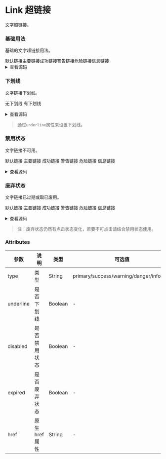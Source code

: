 # Link 超链接
文字超链接。

### 基础用法
基础的文字超链接用法。
<div class="boxLink">
  <s-link href="#">默认链接</s-link>
  <s-link href="#" type="primary">主要链接</s-link>
  <s-link href="#" type="success">成功链接</s-link>
  <s-link href="#" type="warning">警告链接</s-link>
  <s-link href="#" type="danger">危险链接</s-link>
  <s-link href="#" type="info">信息链接</s-link>
</div>

<details>
<summary>查看源码</summary>

```vue
<div>
  <s-link href="#">默认链接</s-link>
  <s-link href="#" type="primary">主要链接</s-link>
  <s-link href="#" type="success">成功链接</s-link>
  <s-link href="#" type="warning">警告链接</s-link>
  <s-link href="#" type="danger">危险链接</s-link>
  <s-link href="#" type="info">信息链接</s-link>
</div>
```
</details> 

### 下划线
文字链接下划线。 

<div class='box1' style="displey:flex;">
  <s-link href="#" class="noline" :underline="false">无下划线</s-link>
  <s-link href="#">有下划线</s-link>
</div>

<details>
<summary>查看源码</summary>

```vue
<div>
 <s-link href="#" :underline="false">无下划线</s-link>
 <s-link href="#">有下划线</s-link>
</div>
```
</details>

> 通过`underline`属性来设置下划线。

### 禁用状态
文字链接不可用。

<div class="box1" style="displey:flex;">
  <s-link href="#" class="noline"  disabled>默认链接</s-link>
  <s-link href="#" class="noline" type="primary" disabled>主要链接</s-link>
  <s-link href="#" class="noline" type="success" disabled>成功链接</s-link>
  <s-link href="#" class="noline" type="warning" disabled>警告链接</s-link>
  <s-link href="#" class="noline" type="danger" disabled>危险链接</s-link>
  <s-link href="#" class="noline" type="info" disabled>信息链接</s-link>
</div>

<details>
<summary>查看源码</summary>

```vue
<div>
  <s-link href="#" disabled>默认链接</s-link>
  <s-link href="#" type="primary" disabled>主要链接</s-link>
  <s-link href="#" type="success" disabled>成功链接</s-link>
  <s-link href="#" type="warning" disabled>警告链接</s-link>
  <s-link href="#" type="danger" disabled>危险链接</s-link>
  <s-link href="#" type="info" disabled>信息链接</s-link>
</div>
```
</details>

### 废弃状态
文字链接已过期或取已废用。
<div class="box1" style="displey:flex;">
  <s-link class='exp' expired>默认链接</s-link>
  <s-link class='exp' type="primary" expired>主要链接</s-link>
  <s-link class='exp' type="success" expired>成功链接</s-link>
  <s-link class='exp' type="warning" expired>警告链接</s-link>
  <s-link class='exp' type="danger" expired>危险链接</s-link>
  <s-link class='exp' type="info" expired>信息链接</s-link>
</div>

<details>
<summary>查看源码</summary>

```vue
<div>
  <s-link href="#" expired>默认链接</s-link>
  <s-link href="#" type="primary" expired>主要链接</s-link>
  <s-link href="#" type="success" expired>成功链接</s-link>
  <s-link href="#" type="warning" expired>警告链接</s-link>
  <s-link href="#" type="danger" expired>危险链接</s-link>
  <s-link href="#" type="info" expired>信息链接</s-link>
</div>
```
</details>

> 注：废弃状态仍然有点击状态变化，若要不可点击请结合禁用状态使用。

### Attributes
 参数 | 说明 |类型|可选值|默认值|
---|---|---|---|---|
type | 类型 | String | primary/success/warning/danger/info/text | -
underline | 是否下划线 | Boolean | - | true
disabled | 是否禁用状态 | Boolean | - | false
expired | 是否废弃状态 | Boolean | - | false
href | 原生href属性 | String | - | -

<style scope>
  
  .box1 {
    margin-bottom: 15px;
  }
  /* .jinyong {
    color: #cad3c3 !important;
    text-decoration:none !important;
  }
  .exp {
    text-decoration: line-through !important;
  } */
  .noline {
    text-decoration:none !important;
  }
  .boxLink {
    display: flex;
  }
  .boxLink a{
    width:68px;
  }
</style>